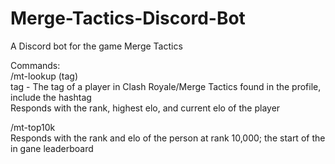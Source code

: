 # Merge-Tactics-Discord-Bot
A Discord bot for the game Merge Tactics

Commands:  
/mt-lookup (tag)  
tag - The tag of a player in Clash Royale/Merge Tactics found in the profile, include the hashtag  
Responds with the rank, highest elo, and current elo of the player

/mt-top10k  
Responds with the rank and elo of the person at rank 10,000; the start of the in gane leaderboard  